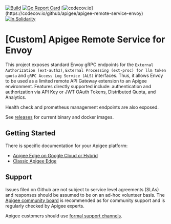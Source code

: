 [![Build](https://github.com/apigee/apigee-remote-service-envoy/workflows/Build/badge.svg)](https://github.com/apigee/apigee-remote-service-envoy/workflows/Build/badge.svg)
[![Go Report Card](https://goreportcard.com/badge/github.com/apigee/apigee-remote-service-envoy)](https://goreportcard.com/report/github.com/apigee/apigee-remote-service-envoy)
[![codecov.io](https://codecov.io/github/apigee/apigee-remote-service-envoy/coverage.svg?)](https://codecov.io/github/apigee/apigee-remote-service-envoy)
[![In Solidarity](https://github.com/jpoehnelt/in-solidarity-bot/raw/main/static/badge-flat.png)](https://github.com/apps/in-solidarity)


# [Custom] Apigee Remote Service for Envoy

This project exposes standard Envoy gRPC endpoints for the `External Authorization (ext-authz)`, `External Processing (ext-proc) for llm token quota` 
and `gRPC Access Log Service (ALS)` interfaces. Thus, it allows Envoy to be used as a limited
remote API Gateway extension to an Apigee environment. Features directly supported include:
authentication and authorization via API Key or JWT OAuth Tokens, Distributed Quota, and Analytics.

Health check and prometheus management endpoints are also exposed.

See [releases](https://github.com/apigee/apigee-remote-service-envoy/releases) for current binary and docker images.

## Getting Started

There is specific documentation for your Apigee platform:

* [Apigee Edge on Google Cloud or Hybrid](https://cloud.google.com/apigee/docs/api-platform/envoy-adapter/latest/concepts)
* [Classic Apigee Edge](https://docs.apigee.com/api-platform/envoy-adapter)

## Support

Issues filed on Github are not subject to service level agreements (SLAs) and responses should be
assumed to be on an ad-hoc volunteer basis. The [Apigee community board](https://community.apigee.com/)
is recommended as for community support and is regularly checked by Apigee experts.

Apigee customers should use [formal support channels](https://cloud.google.com/apigee/support).
